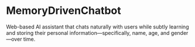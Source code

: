 # MemoryDrivenChatbot

Web-based AI assistant that chats naturally with users while subtly learning and storing their personal information—specifically, name, age, and gender—over time.